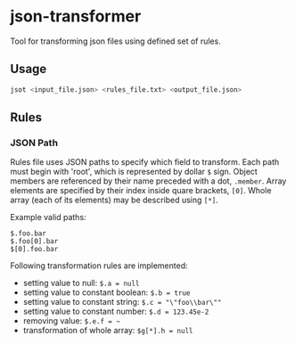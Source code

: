 # json-transformer

Tool for transforming json files using defined set of rules.

## Usage

```bash
jsot <input_file.json> <rules_file.txt> <output_file.json>
```

## Rules

### JSON Path

Rules file uses JSON paths to specify which field to transform.
Each path must begin with 'root', which is represented by dollar `$` sign.
Object members are referenced by their name preceded with a dot, `.member`.
Array elements are specified by their index inside quare brackets, `[0]`.
Whole array (each of its elements) may be described using `[*]`.

Example valid paths:
```
$.foo.bar
$.foo[0].bar
$[0].foo.bar
```

Following transformation rules are implemented:

* setting value to null: `$.a = null`
* setting value to constant boolean: `$.b = true`
* setting value to constant string: `$.c = "\"foo\\bar\""`
* setting value to constant number: `$.d = 123.45e-2`
* removing value: `$.e.f = ~`
* transformation of whole array: `$g[*].h = null`
